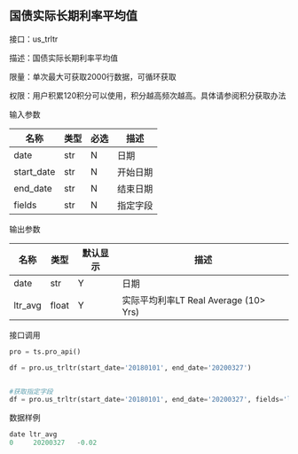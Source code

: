 ## 国债实际长期利率平均值

接口：us_trltr

描述：国债实际长期利率平均值

限量：单次最大可获取2000行数据，可循环获取

权限：用户积累120积分可以使用，积分越高频次越高。具体请参阅积分获取办法 

输入参数

| 名称 | 类型 | 必选 | 描述 |
| --- | --- | --- | --- |
| date | str | N | 日期 |
| start_date | str | N | 开始日期 |
| end_date | str | N | 结束日期 |
| fields | str | N | 指定字段 |

输出参数

| 名称 | 类型 | 默认显示 | 描述 |
| --- | --- | --- | --- |
| date | str | Y | 日期 |
| ltr_avg | float | Y | 实际平均利率LT Real Average (10> Yrs) |

接口调用

```python
pro = ts.pro_api()

df = pro.us_trltr(start_date='20180101', end_date='20200327')


#获取指定字段
df = pro.us_trltr(start_date='20180101', end_date='20200327', fields='ltr_avg')
```

数据样例

```python
date ltr_avg
0     20200327   -0.02
```